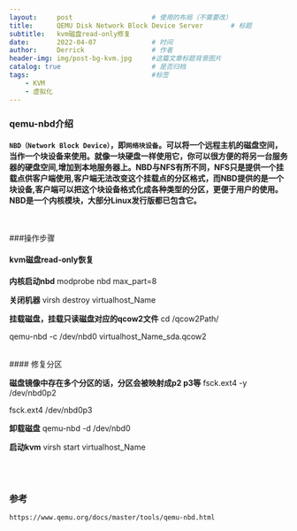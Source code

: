 ```yaml
---
layout:     post   				    # 使用的布局（不需要改）
title:      QEMU Disk Network Block Device Server 		# 标题 
subtitle:   kvm磁盘read-only修复
date:       2022-04-07 				# 时间
author:     Derrick 				# 作者
header-img: img/post-bg-kvm.jpg 	#这篇文章标题背景图片
catalog: true 						# 是否归档
tags:								#标签
    - KVM
    - 虚拟化
---
```



### qemu-nbd介绍

**`NBD（Network Block Device）`，即`网络块设备`。可以将一个远程主机的磁盘空间，当作一个块设备来使用。就像一块硬盘一样使用它，你可以很方便的将另一台服务器的硬盘空间,增加到本地服务器上。NBD与NFS有所不同，NFS只是提供一个挂载点供客户端使用,客户端无法改变这个挂载点的分区格式，而NBD提供的是一个块设备,客户端可以把这个块设备格式化成各种类型的分区，更便于用户的使用。NBD是一个内核模块，大部分Linux发行版都已包含它。**


<br/><br/>
###操作步骤

#### kvm磁盘read-only恢复

**内核启动nbd**
modprobe nbd max_part=8

**关闭机器**
virsh destroy virtualhost_Name

**挂载磁盘，挂载只读磁盘对应的qcow2文件**
cd /qcow2Path/

qemu-nbd -c /dev/nbd0 virtualhost_Name_sda.qcow2

<br/>
#### 修复分区

**磁盘镜像中存在多个分区的话，分区会被映射成p2 p3等**
fsck.ext4 -y /dev/nbd0p2

fsck.ext4 /dev/nbd0p3

**卸载磁盘**
qemu-nbd -d /dev/nbd0

**启动kvm**
virsh start virtualhost_Name

<br/><br/>
### 参考

`https://www.qemu.org/docs/master/tools/qemu-nbd.html`

